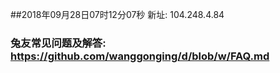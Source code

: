 ##2018年09月28日07时12分07秒 新址: 104.248.4.84
### 兔友常见问题及解答: https://github.com/wanggonging/d/blob/w/FAQ.md

